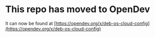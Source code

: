 # This repo has moved to OpenDev

It can now be found at [https://opendev.org/x/deb-os-cloud-config](https://opendev.org/x/deb-os-cloud-config)
